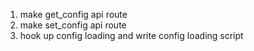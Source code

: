 1. make get_config api route
2. make set_config api route
3. hook up config loading and write config loading script
